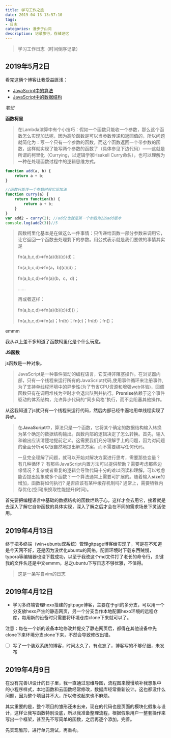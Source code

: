 ```yaml
---
title: 学习工作之旅
date: 2019-04-13 13:57:10
tags: 
- 日志
categories: 漫步于山间
description: 记录旅行，存储记忆
---
```


> 学习工作日志（时间倒序记录）

## 2019年5月2日

看完这俩个博客让我受益匪浅：

- [JavaScript中的算法](<https://mp.weixin.qq.com/s/4rPt7T59ifVTxg4dxCF50w>)
- [JavaScript中的数据结构](https://github.com/lvwxx/blog/issues/1)

*笔记*

**函数柯里**

> 在Lambda演算中有个小技巧：假如一个函数只能收一个参数，那么这个函数怎么实现加法呢，因为高阶函数是可以当参数传递和返回值的，所以问题就简化为：写一个只有一个参数的函数，而这个函数返回一个带参数的函数，这样就实现了能写两个参数的函数了（具体参见下边代码）——这就是所谓的柯里化（Currying，以逻辑学家Hsakell Curry命名），也可以理解为一种在处理函数过程中的逻辑思维方式。

```js
function add(a, b) {
    return a + b;
}

//函数只能传一个参数时候实现加法
function curry(a) {
    return function(b) {
        return a + b;
    }
}
var add2 = curry(2); //add2也就是第一个参数为2的add版本
console.log(add2(3))//5
```

> 函数柯里化基本是在做这么一件事情：只传递给函数一部分参数来调用它，让它返回一个函数去处理剩下的参数。用公式表示就是我们要做的事情其实是
>
> fn(a,b,c,d)=>fn(a)(b)(c)(d)；
>
> fn(a,b,c,d)=>fn(a，b)(c)(d)；
>
> fn(a,b,c,d)=>fn(a)(b，c，d)；
>
> ......
>
> 再或者这样：
>
> fn(a,b,c,d)=>fn(a)(b)(c)(d)()；
>
> fn(a,b,c,d)=>fn(a)；fn(b)；fn(c)；fn(d)；fn()；

emmm 

我从以上差不多知道了函数柯里化是个什么玩意。

**JS函数**

js函数是一种对象。

> JavaScript是一种事件驱动的编程语言，它支持非阻塞操作。在浏览器内部，只有一个线程来运行所有的JavaScript代码,使用事件循环来注册事件,为了支持单线程环境中的异步性(为了节省CPU资源和增强web体验)，回调函数只有在调用堆栈为空时才会退出队列并执行。**Promise**依赖于这个事件驱动的体系结构，允许异步代码的“同步风格”执行，而不会阻塞其他操作。

从这我知道了js就只有一个线程来运行代码，然后内部已经牛逼地用单线程实现了异步。

> 在**JavaScript**中，算法只是一个函数，它将某个确定的数据结构输入转换为某个确定的数据结构输出。函数内部的逻辑决定了怎么转换。首先，输入和输出应该清楚地提前定义。这需要我们充分理解手上的问题，因为对问题的全面分析可以很自然地提出解决方案，而不需要编写任何代码。
>
> 一旦完全理解了问题，就可以开始对解决方案进行思考，需要那些变量？ 有几种循环？ 有那些JavaScript内置方法可以提供帮助？需要考虑那些边缘情况？复杂或者重复的逻辑会导致代码十分的难以阅读和理解，可以考虑能否提出抽象成多个函数？一个算法通常上需要可扩展的。随着输入**size**的增加，函数将如何执行? 是否应该有某种缓存机制吗? 通常上，需要牺牲内存优化(空间)来换取性能提升(时间)。

首先要把编程语言中基础的数据结构的函数烂熟于心，这样才会去用它，接着就是去深入了解它自带函数的具体实现，深入了解之后才会在不同的需求场景下灵活使用。

## 2019年4月13日

终于把多终端（win+ubuntu双系统）管理gitpage博客给实现了，可是在不知道是今天网不好，还是因为没优化ubuntu的网络，配置环境时下载东西贼慢，typora等编辑器也没下载成功，以至于我改这个md文件打了老长的命令行，关键我的文件名还是中文emmm，总之ubuntu下写日志不够优雅，不值得。

> 这是一条写自vim的日志

## 2019年4月12日

- 学习多终端管理hexo搭建的gitpage博客，主要在于git的多分支，可以用一个分支放hexo产生的静态网页，另一个分支当作本地配置hexo环境的远程仓库，每用新的设备时只需要将环境仓库clone下来就可以了。

注意：每在一个新的设备本地修改并提交了静态网页后，都得在其他设备中先clone下来环境分支clone下来，不然会导致修改出错。

- [ ] 写了一个装双系统的博客，时间太久了，有点忘了，博客写的不够仔细，未发布

## 2019年4月9日

在没有完善UI设计的日子里，我一直通过思维导图，流程图来慢慢填补我想象中的小程序样式，本地函数和云函数经常修改，数据库经常重新设计。这也都没什么问题，因为整个项目并不大，所以修改起来也不麻烦。

其实重要的是，整个项目的雏形还未出来，现在的代码也是页面的模块化假象与设计，这样让我写函数特别没底，所以我准备整理流程，根据假象用户一整套操作来写出一个框架，甚至先不写简单的函数，之后再逐个添加，完善。

先实现雏形，进行单元测试，再重构。